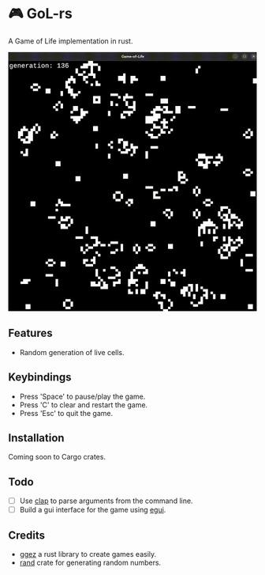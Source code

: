 # 🎮 GoL-rs
A Game of Life implementation in rust.

![Game showcase](resources/game-showcase.gif) 

## Features
- Random generation of live cells.

## Keybindings
- Press 'Space' to pause/play the game.
- Press 'C' to clear and restart the game.
- Press 'Esc' to quit the game.

## Installation
Coming soon to Cargo crates.

## Todo
- [ ] Use [clap](https://github.com/clap-rs/clap) to parse arguments from the command line.
- [ ] Build a gui interface for the game using [egui](https://github.com/emilk/egui).

## Credits
- [ggez](https://github.com/ggez/ggez) a rust library to create games easily.
- [rand](https://crates.io/crates/rand) crate for generating random numbers.
